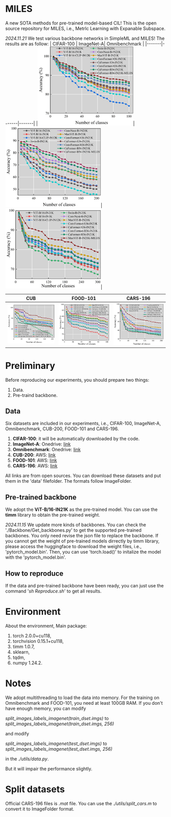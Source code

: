 # MILES
A new SOTA methods for pre-trained model-based CIL! This is the open source repository for MILES, i.e., MetrIc Learning with Expanable Subspace.

*2024.11.21* We test various backbone networks in SimpleML and MILES! The results are as follow:
| CIFAR-100 | ImageNet-A| Omnibenchmark |
|-------|-------|-------|
|<img src="./resource/cifar_backbones.png" width="300"/>|<img src="./resource/imageneta_backbones.png" width="300"/>|<img src="./resource/omnibenchmark_backbones.png" width="300"/>|

| CUB | FOOD-101 | CARS-196 |
|-------|-------|-------|
|<img src="./resource/cub_backbones.png" width="300"/>|<img src="./resource/food_backbones.png" width="300"/>|<img src="./resource/cars_backbones.png" width="300"/>|

# Preliminary
Before reproducing our experiments, you should prepare two things:
1. Data.
2. Pre-traind backbone.
## Data
Six datasets are included in our experiments, i.e., CIFAR-100, ImageNet-A, Omnibenchmark, CUB-200, FOOD-101 and CARS-196.
1. **CIFAR-100**: it will be automatically downloaded by the code.
2. **ImageNet-A**: Onedrive: [link](https://entuedu-my.sharepoint.com/personal/n2207876b_e_ntu_edu_sg/_layouts/15/onedrive.aspx?id=%2Fpersonal%2Fn2207876b%5Fe%5Fntu%5Fedu%5Fsg%2FDocuments%2FRevisitingCIL%2Fina%2Ezip&parent=%2Fpersonal%2Fn2207876b%5Fe%5Fntu%5Fedu%5Fsg%2FDocuments%2FRevisitingCIL&ga=1)
3. **Omnibenchmark**: Onedrive: [link](https://entuedu-my.sharepoint.com/personal/n2207876b_e_ntu_edu_sg/_layouts/15/onedrive.aspx?id=%2Fpersonal%2Fn2207876b%5Fe%5Fntu%5Fedu%5Fsg%2FDocuments%2FRevisitingCIL%2Fomnibenchmark%2Ezip&parent=%2Fpersonal%2Fn2207876b%5Fe%5Fntu%5Fedu%5Fsg%2FDocuments%2FRevisitingCIL&ga=1)
4. **CUB-200**: AWS: [link](https://s3.amazonaws.com/fast-ai-imageclas/CUB_200_2011.tgz)
5. **FOOD-101**: AWS: [link](https://s3.amazonaws.com/fast-ai-imageclas/food-101.tgz)
6. **CARS-196**: AWS: [link](https://s3.amazonaws.com/fast-ai-imageclas/stanford-cars.tgz)

All links are from open sources. You can download these datasets and put them in the 'data' filefolder. The formats follow ImageFolder.
## Pre-trained backbone
We adopt the **ViT-B/16-IN21K** as the pre-trained model. You can use the **timm** library to obtain the pre-trained weight.

*2024.11.15* We update more kinds of backbones. You can check the './Backbone/Get_backbones.py' to get the supported pre-trained backbones. You only need revise the json file to replace the backbone. If you cannot get the weight of pre-trained models dirrectly by timm library, please access the huggingface to download the weight files, i.e., 'pytorch_model.bin'. Then, you can use 'torch.load()' to initalize the model with the 'pytorch_model.bin'.
## How to reproduce
If the data and pre-trained backbone have been ready, you can just use the command '*sh Reproduce.sh*' to get all results.

# Environment
About the environment,
Main package:
1. torch 2.0.0+cu118,
2. torchvision 0.15.1+cu118,
3. timm 1.0.7,
4. sklearn,
5. tqdm,
6. numpy 1.24.2.

# Notes
We adopt multithreading to load the data into memory. For the training on Omnibenchmark and FOOD-101, you need at least 100GB RAM. If you don't have enough memory, you can modify

*split_images_labels_imagenet(train_dset.imgs)* to *split_images_labels_imagenet(train_dset.imgs, 256)*

and modify

*split_images_labels_imagenet(test_dset.imgs)* to *split_images_labels_imagenet(test_dset.imgs, 256)*

in the *./utils/data.py*.

But it will impair the performance slightly.

# Split datasets
Official CARS-196 files is *.mat* file. You can use the *./utils/split_cars.m* to convert it to ImageFolder format.
